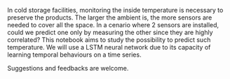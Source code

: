 In cold storage facilities, monitoring the inside temperature is necessary to preserve the products. The larger the ambient is, the more sensors are needed to cover all the space. In a cenario where 2 sensors are installed, could we predict one only by measuring the other since they are highly correlated?
This notebook aims to study the possibility to predict such temperature. We will use a LSTM neural network due to its capacity of learning temporal behaviours on a time series.

Suggestions and feedbacks are welcome.
